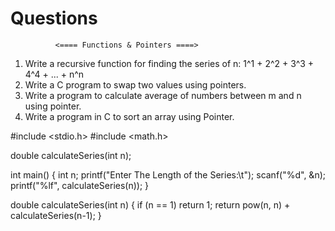 # Questions 
              <==== Functions & Pointers ====>

1. Write a recursive function for finding the series of n:
            1^1 + 2^2 + 3^3 + 4^4 + ... + n^n
2. Write a C program to swap two values using pointers.
3. Write a program to calculate average of numbers between m and n using pointer.
4. Write a program in C to sort an array using Pointer.

#include <stdio.h>
#include <math.h>

double calculateSeries(int n);

int main() {
    int n;
    printf("Enter The Length of the Series:\t");
    scanf("%d", &n);
    printf("%lf", calculateSeries(n));
}

double calculateSeries(int n) {
    if (n == 1)
        return 1;
    return pow(n, n) + calculateSeries(n-1);
}